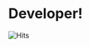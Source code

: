 # Developer!
![Hits](https://hits.seeyoufarm.com/api/count/incr/badge.svg?url=https%3A%2F%2Fgithub.com%2Fapnalkkamkkamhanjoon&count_bg=%2300B5FF&title_bg=%23555555&icon=&icon_color=%23FF0000&title=hits&edge_flat=false)

